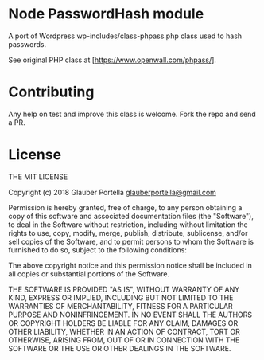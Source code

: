 # Node PasswordHash module

A port of Wordpress wp-includes/class-phpass.php class used to hash passwords.

See original PHP class at [https://www.openwall.com/phpass/].

# Contributing

Any help on test and improve this class is welcome. Fork the repo and send a PR.

# License

THE MIT LICENSE

Copyright (c) 2018 Glauber Portella glauberportella@gmail.com

Permission is hereby granted, free of charge, to any person obtaining a 
copy of this software and associated documentation files (the "Software"), 
to deal in the Software without restriction, including without limitation 
the rights to use, copy, modify, merge, publish, distribute, sublicense, 
and/or sell copies of the Software, and to permit persons to whom the 
Software is furnished to do so, subject to the following conditions:

The above copyright notice and this permission notice shall be included 
in all copies or substantial portions of the Software.

THE SOFTWARE IS PROVIDED "AS IS", WITHOUT WARRANTY OF ANY KIND, EXPRESS 
OR IMPLIED, INCLUDING BUT NOT LIMITED TO THE WARRANTIES OF MERCHANTABILITY, 
FITNESS FOR A PARTICULAR PURPOSE AND NONINFRINGEMENT. IN NO EVENT SHALL THE 
AUTHORS OR COPYRIGHT HOLDERS BE LIABLE FOR ANY CLAIM, DAMAGES OR OTHER 
LIABILITY, WHETHER IN AN ACTION OF CONTRACT, TORT OR OTHERWISE, ARISING FROM, 
OUT OF OR IN CONNECTION WITH THE SOFTWARE OR THE USE OR OTHER DEALINGS 
IN THE SOFTWARE. 
